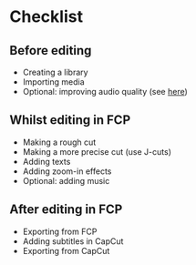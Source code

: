 # Checklist
## Before editing
- Creating a library
- Importing media
- Optional: improving audio quality (see [here](/speech))
## Whilst editing in FCP
- Making a rough cut
- Making a more precise cut (use J-cuts)
- Adding texts
- Adding zoom-in effects
- Optional: adding music
## After editing in FCP
- Exporting from FCP
- Adding subtitles in CapCut
- Exporting from CapCut